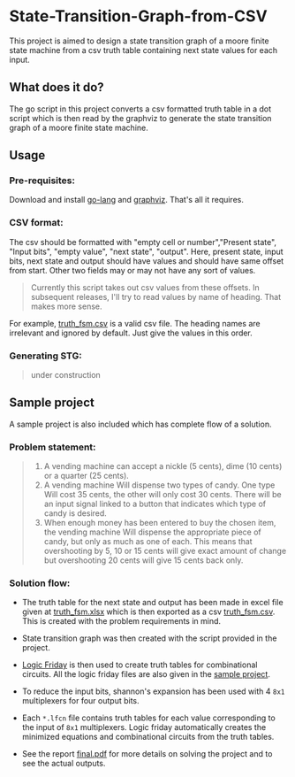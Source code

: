 # State-Transition-Graph-from-CSV
This project is aimed to design a state transition graph of a moore finite state machine from a csv truth table containing next state values for each input.

## What does it do?
The go script in this project converts a csv formatted truth table in a dot script which is then read by the graphviz to generate the state transition graph of a moore finite state machine.

## Usage

### Pre-requisites:
Download and install [go-lang](https://golang.org/dl/) and [graphviz](http://www.graphviz.org/Download..php). That's all it requires.

### CSV format:
The csv should be formatted with "empty cell or number","Present state", "Input bits", "empty value", "next state", "output". Here, present state, input bits, next state and output should have values and should have same offset from start. Other two fields may or may not have any sort of values. 
> Currently this script takes out csv values from these offsets. In subsequent releases, I'll try to read values by name of heading. That makes more sense.

For example, [truth_fsm.csv](https://github.com/saqibahmed515/State-Transition-Graph-from-CSV/blob/master/truth_fsm.csv) is a valid csv file.  The heading names are irrelevant and ignored by default. Just give the values in this order.

### Generating STG:
> under construction

## Sample project
A sample project is also included which has complete flow of a solution.

### Problem statement:
> 1) A vending machine can accept a nickle (5 cents), dime (10 cents) or a quarter (25 cents).
> 2) A vending machine Will dispense two types of candy. One type Will cost 35 cents, the other will only cost 30 cents. There will be an input signal linked to a button that indicates which type of candy is desired.
> 3) When enough money has been entered to buy the chosen item, the vending machine Will dispense the appropriate piece of candy, but only as much as one of each. This means that overshooting by 5, 10 or 15 cents will give exact amount of change but overshooting 20 cents will give 15 cents back only.

### Solution flow:
* The truth table for the next state and output has been made in excel file given at [truth_fsm.xlsx](https://github.com/saqibahmed515/State-Transition-Graph-from-CSV/blob/master/Sample%20Project/truth_fsm.xlsx) which is then exported as a csv [truth_fsm.csv](https://github.com/saqibahmed515/State-Transition-Graph-from-CSV/blob/master/truth_fsm.csv). This is created with the problem requirements in mind.

* State transition graph was then created with the script provided in the project.
* [Logic Friday](http://sontrak.com/downloads.html) is then used to create truth tables for combinational circuits. All the logic friday files are also given in the [sample project](https://github.com/saqibahmed515/State-Transition-Graph-from-CSV/tree/master/Sample%20Project).
* To reduce the input bits, shannon's expansion has been used with 4 `8x1` multiplexers for four output bits.
* Each `*.lfcn` file contains truth tables for each value corresponding to the input of `8x1` multiplexers. Logic friday automatically creates the minimized equations and combinational circuits from the truth tables.
* See the report [final.pdf](https://github.com/saqibahmed515/State-Transition-Graph-from-CSV/blob/master/Sample%20Project/Final%20Project.pdf) for more details on solving the project and to see the actual outputs.